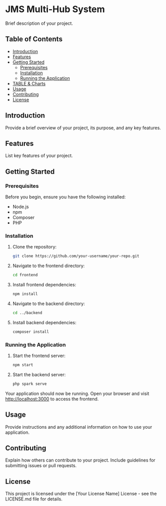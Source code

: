 # JMS Multi-Hub System

Brief description of your project.

## Table of Contents
- [Introduction](#introduction)
- [Features](#features)
- [Getting Started](#getting-started)
  - [Prerequisites](#prerequisites)
  - [Installation](#installation)
  - [Running the Application](#running-the-application)
- [TABLE & Charts](#TABLE-&-Charts-Source)
- [Usage](#usage)
- [Contributing](#contributing)
- [License](#license)

## Introduction

Provide a brief overview of your project, its purpose, and any key features.

## Features

List key features of your project.

## Getting Started

### Prerequisites

Before you begin, ensure you have the following installed:

- Node.js
- npm
- Composer
- PHP

### Installation

1. Clone the repository:

    ```bash
    git clone https://github.com/your-username/your-repo.git
    ```

2. Navigate to the frontend directory:

    ```bash
    cd frontend
    ```

3. Install frontend dependencies:

    ```bash
    npm install
    ```

4. Navigate to the backend directory:

    ```bash
    cd ../backend
    ```

5. Install backend dependencies:

    ```bash
    composer install
    ```

### Running the Application

1. Start the frontend server:

    ```bash
    npm start
    ```

2. Start the backend server:

    ```bash
    php spark serve
    ```
    
Your application should now be running. Open your browser and visit [http://localhost:3000](http://localhost:3000) to access the frontend.

## Usage

Provide instructions and any additional information on how to use your application.

## Contributing

Explain how others can contribute to your project. Include guidelines for submitting issues or pull requests.

## License

This project is licensed under the [Your License Name] License - see the LICENSE.md file for details.
